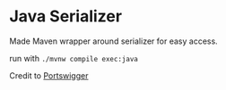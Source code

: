 # Java Serializer

Made Maven wrapper around serializer for easy access.

run with `./mvnw compile exec:java`

Credit to [Portswigger](https://github.com/PortSwigger/serialization-examples/tree/master/java/generic)

